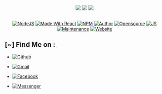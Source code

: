 <div align="center"
![Stars]https://img.shields.io/github/stars/alexveselun/Portfolio?style=for-the-badge&color=orange">
  <img src="https://img.shields.io/github/forks/alexveselun/Portfolio?color=cyan&style=for-the-badge&color=purple">
  <img src="https://img.shields.io/github/issues/alexveselun/Portfolio?color=red&style=for-the-badge">
  <img src="https://img.shields.io/github/license/alexveselun/Portfolio?style=for-the-badge&color=blue">
<br>
<br>


[![NodeJS](https://img.shields.io/badge/node-17.6.0-important?style=flat-square/)](https://nodejs.org/en/blog/release/v17.6.0/)
[![Made With React](https://img.shields.io/badge/Made%20With-React-61DAFB?style=flat-square)](https://reactjs.org/)
[![NPM](https://img.shields.io/badge/npm-8.5.1-blueviolet?style=flat-square)](https://www.npmjs.com/package/npm/v/8.5.1)
[![Author](https://img.shields.io/badge/Author-alexveselun-purple?style=flat-square)](https://github.com/alexveselun)
[![Opensource](https://img.shields.io/badge/Open%20Source-Yes-cyan?style=flat-square)](./LICENSE)
[![JS](https://img.shields.io/badge/Written%20In-JavaScript-blue?style=flat-square)](https://www.javascript.com)
[![Maintenance](https://img.shields.io/badge/Maintained-Yes-green.svg?style=flat-square)](https://github.com/alexveselun/Portfolio/commits/main)
[![Website](https://img.shields.io/badge/Website-Up-yellow?style=flat-square)](https://alexveselun.github.io)

</div>

## [~] Find Me on :

- [![Github](https://img.shields.io/badge/Github-alexveselun-green?style=for-the-badge&logo=github)](https://github.com/alexveselun)

- [![Gmail](https://img.shields.io/badge/Gmail-alexveselun-green?style=for-the-badge&logo=gmail)](mailto:alexveselunkrd@gmail.com)

- [![Facebook](https://img.shields.io/badge/Facebook-alexveselun-green?style=for-the-badge&logo=messenger)](https://facebook.com/alexveselun)

- [![Messenger](https://img.shields.io/badge/Messenger-alexveselun-green?style=for-the-badge&logo=messenger)](https://m.me/alexveselun)

[![]()]()
